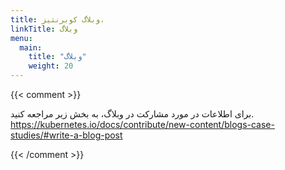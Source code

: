 ```yaml
---
title: وبلاگ کوبرنتیز،
linkTitle: وبلاگ
menu:
  main:
    title: "وبلاگ"
    weight: 20
---
```

{{< comment >}}

برای اطلاعات در مورد مشارکت در وبلاگ، به بخش زیر مراجعه کنید.
https://kubernetes.io/docs/contribute/new-content/blogs-case-studies/#write-a-blog-post

{{< /comment >}}

